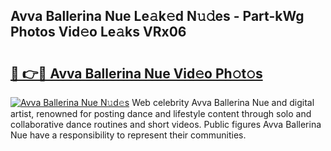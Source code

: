 ## Avva Ballerina Nue Le𝚊k𝚎d N𝚞𝚍es - Part-kWg Photos Vid𝚎o Le𝚊ks VRx06

# <h2><a href="http://fb93kw.evod.top/?m=Avva+Ballerina+Nue">🔗 👉🔴 Avva Ballerina Nue Vid𝚎o Ph𝚘t𝚘s</a></h2>

[![Avva Ballerina Nue N𝚞d𝚎s](https://i.imgur.com/8V9OHl7.gif)](http://fb93kw.evod.top/?m=Avva+Ballerina+Nue)
Web celebrity Avva Ballerina Nue and digital artist, renowned for posting dance and lifestyle content through solo and collaborative dance routines and short videos. Public figures Avva Ballerina Nue have a responsibility to represent their communities. 
